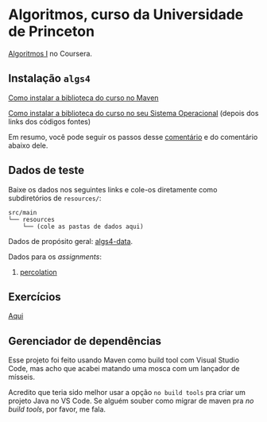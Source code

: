 # Algoritmos, curso da Universidade de Princeton
[Algoritmos I](https://www.coursera.org/learn/algorithms-part1/) no Coursera.


## Instalação `algs4`
[Como instalar a biblioteca do curso no Maven](https://github.com/kevin-wayne/algs4/issues/18#issuecomment-449483074)

[Como instalar a biblioteca do curso no seu Sistema Operacional](https://algs4.cs.princeton.edu/code/) (depois dos links dos códigos fontes)

Em resumo, você pode seguir os passos desse [comentário](https://github.com/kevin-wayne/algs4/issues/18#issuecomment-449483074) 
e do comentário abaixo dele.


## Dados de teste
Baixe os dados nos seguintes links e cole-os diretamente como subdiretórios de `resources/`:

```
src/main
└── resources
    └── (cole as pastas de dados aqui)
```

Dados de propósito geral: [algs4-data](https://algs4.cs.princeton.edu/code/algs4-data.zip).


Dados para os _assignments_:
1. [percolation](https://coursera.cs.princeton.edu/algs4/assignments/percolation/percolation.zip)



## Exercícios
[Aqui](/src/test/java/AlgorithmsPrincetonCourse/README.md)


## Gerenciador de dependências
Esse projeto foi feito usando Maven como build tool com Visual Studio Code, mas acho que acabei matando uma mosca com um lançador de mísseis.

Acredito que teria sido melhor usar a opção `no build tools` pra criar um projeto Java no VS Code. Se alguém souber como migrar de maven pra _no build tools_, por favor, me fala. 